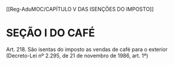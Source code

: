 [[Reg-AduMOC/CAPÍTULO V DAS ISENÇÕES DO IMPOSTO]]

# SEÇÃO I DO CAFÉ

Art. 218. São isentas do imposto as vendas de café para o
exterior (Decreto-Lei nº 2.295, de 21 de novembro de 1986,
art. 1º)